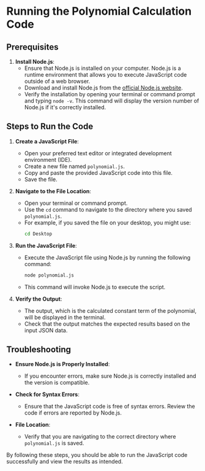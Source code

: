 # Running the Polynomial Calculation Code

## Prerequisites

1. **Install Node.js**:
   - Ensure that Node.js is installed on your computer. Node.js is a runtime environment that allows you to execute JavaScript code outside of a web browser.
   - Download and install Node.js from the [official Node.js website](https://nodejs.org/).
   - Verify the installation by opening your terminal or command prompt and typing `node -v`. This command will display the version number of Node.js if it's correctly installed.

## Steps to Run the Code

1. **Create a JavaScript File**:
   - Open your preferred text editor or integrated development environment (IDE).
   - Create a new file named `polynomial.js`.
   - Copy and paste the provided JavaScript code into this file.
   - Save the file.

2. **Navigate to the File Location**:
   - Open your terminal or command prompt.
   - Use the `cd` command to navigate to the directory where you saved `polynomial.js`.
   - For example, if you saved the file on your desktop, you might use:
     ```bash
     cd Desktop
     ```

3. **Run the JavaScript File**:
   - Execute the JavaScript file using Node.js by running the following command:
     ```bash
     node polynomial.js
     ```
   - This command will invoke Node.js to execute the script.

4. **Verify the Output**:
   - The output, which is the calculated constant term of the polynomial, will be displayed in the terminal.
   - Check that the output matches the expected results based on the input JSON data.

## Troubleshooting

- **Ensure Node.js is Properly Installed**:
  - If you encounter errors, make sure Node.js is correctly installed and the version is compatible.

- **Check for Syntax Errors**:
  - Ensure that the JavaScript code is free of syntax errors. Review the code if errors are reported by Node.js.

- **File Location**:
  - Verify that you are navigating to the correct directory where `polynomial.js` is saved.

By following these steps, you should be able to run the JavaScript code successfully and view the results as intended.
